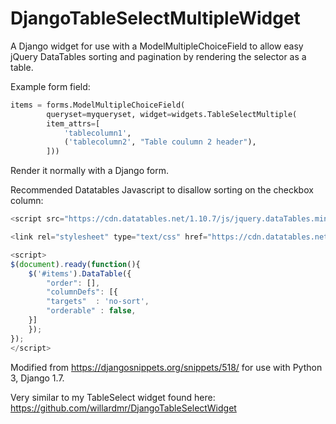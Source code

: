 # DjangoTableSelectMultipleWidget
A Django widget for use with a ModelMultipleChoiceField to allow easy jQuery DataTables sorting and pagination by rendering the selector as a table.

Example form field:
```python
items = forms.ModelMultipleChoiceField(
        queryset=myqueryset, widget=widgets.TableSelectMultiple(
        item_attrs=[
            'tablecolumn1',
            ('tablecolumn2', "Table coulumn 2 header"),
        ]))
```
        
Render it normally with a Django form.


Recommended Datatables Javascript to disallow sorting on the checkbox column:

```javascript
<script src="https://cdn.datatables.net/1.10.7/js/jquery.dataTables.min.js"></script>

<link rel="stylesheet" type="text/css" href="https://cdn.datatables.net/1.10.7/css/jquery.dataTables.css"></link>

<script>
$(document).ready(function(){
    $('#items').DataTable({
        "order": [],
        "columnDefs": [{
        "targets"  : 'no-sort',
        "orderable" : false,
    }]
    });
});
</script>
```

Modified from https://djangosnippets.org/snippets/518/ for use with Python 3, Django 1.7.


Very similar to my TableSelect widget found here: https://github.com/willardmr/DjangoTableSelectWidget
